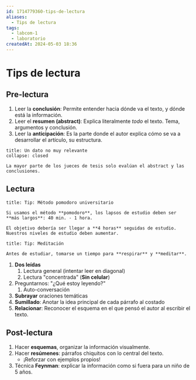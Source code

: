```yaml
---
id: 1714779360-tips-de-lectura
aliases:
  - Tips de lectura
tags:
  - labcom-1
  - laboratorio
createdAt: 2024-05-03 18:36
---
```


# Tips de lectura

## Pre-lectura

1. Leer la **conclusión**: Permite entender hacia dónde va el texto, y dónde está la información.
2. Leer el **resumen (abstract)**: Explica literalmente *todo* el texto. Tema, argumentos y conclusión.
3. Leer la **anticipación**: Es la parte donde el autor explica cómo se va a desarrollar el artículo, su estructura.

```ad-info
title: Un dato no muy relevante
collapse: closed

La mayor parte de los jueces de tesis solo evalúan el abstract y las conclusiones.

```

## Lectura

```ad-tip
title: Tip: Método pomodoro universitario

Si usamos el método **pomodoro**, los lapsos de estudio deben ser **más largos**: 40 min. - 1 hora.

El objetivo debería ser llegar a **4 horas** seguidas de estudio. Nuestros niveles de estudio deben aumentar.

```

```ad-tip
title: Tip: Meditación

Antes de estudiar, tomarse un tiempo para **respirar** y **meditar**.

```

1. **Dos leídas**
   1. Lectura general (intentar leer en diagonal)
   2. Lectura "concentrada" (**Sin celular**)
2. Preguntarnos: "¿Qué estoy leyendo?"
   1. Auto-conversación
3. **Subrayar** oraciones temáticas
4. **Sumillado**: Anotar la idea principal de cada párrafo al costado
5. **Relacionar**: Reconocer el esquema en el que pensó el autor al escribir el texto.

## Post-lectura

1. Hacer **esquemas**, organizar la información visualmente.
2. Hacer **resúmenes**: párrafos chiquitos con lo central del texto.
   - ¡Reforzar con ejemplos propios!
3. Técnica **Feynman**: explicar la información como si fuera para un niño de 5 años.
